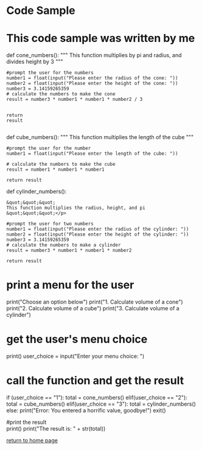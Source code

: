 <h1 id="code-sample">Code Sample</h1>
<h1 id="this-code-sample-was-written-by-me">This code sample was written by me</h1>
<p>def cone_numbers():
    &quot;&quot;&quot;
    This function multiplies by pi and radius, and divides height by 3
    &quot;&quot;&quot;</p>
<pre><code><span class="hljs-comment">#prompt the user for the numbers</span>
number1 = <span class="hljs-built_in">float</span>(input(<span class="hljs-string">"Please enter the radius of the cone: "</span>))
number2 = <span class="hljs-built_in">float</span>(input(<span class="hljs-string">"Please enter the height of the cone: "</span>))
number3 = <span class="hljs-number">3</span>.<span class="hljs-number">14159265359</span>
<span class="hljs-comment"># calculate the numbers to make the cone</span>
<span class="hljs-literal">result</span> = number3 * number1 * number1 * number2 / <span class="hljs-number">3</span>

<span class="hljs-keyword">return</span> <span class="hljs-literal">result</span>
</code></pre><p>def cube_numbers():
    &quot;&quot;&quot;
    This function multiplies the length of the cube
    &quot;&quot;&quot;</p>
<pre><code><span class="hljs-comment">#prompt the user for the number</span>
number1 = <span class="hljs-built_in">float</span>(input(<span class="hljs-string">"Please enter the length of the cube: "</span>))

<span class="hljs-comment"># calculate the numbers to make the cube</span>
<span class="hljs-literal">result</span> = number1 * number1 * number1

<span class="hljs-keyword">return</span> <span class="hljs-literal">result</span>
</code></pre><p>def cylinder_numbers():
    &quot;&quot;&quot;
    This function multiplies the radius, height, and pi
    &quot;&quot;&quot;</p>
<pre><code><span class="hljs-comment">#prompt the user for two numbers</span>
number1 = <span class="hljs-built_in">float</span>(input(<span class="hljs-string">"Please enter the radius of the cylinder: "</span>))
number2 = <span class="hljs-built_in">float</span>(input(<span class="hljs-string">"Please enter the height of the cylinder: "</span>))
number3 = <span class="hljs-number">3</span>.<span class="hljs-number">14159265359</span>
<span class="hljs-comment"># calculate the numbers to make a cylinder</span>
<span class="hljs-literal">result</span> = number3 * number1 * number1 * number2

<span class="hljs-keyword">return</span> <span class="hljs-literal">result</span>
</code></pre><h1 id="print-a-menu-for-the-user">print a menu for the user</h1>
<p>print(&quot;Choose an option below&quot;)
print(&quot;1. Calculate volume of a cone&quot;)
print(&quot;2. Calculate volume of a cube&quot;)
print(&quot;3. Calculate volume of a cylinder&quot;)</p>
<h1 id="get-the-user-s-menu-choice">get the user&#39;s menu choice</h1>
<p>print()
user_choice = input(&quot;Enter your menu choice: &quot;)</p>
<h1 id="call-the-function-and-get-the-result">call the function and get the result</h1>
<p>if (user_choice == &quot;1&quot;):
    total = cone_numbers()
elif(user_choice == &quot;2&quot;):
    total = cube_numbers()
elif(user_choice == &quot;3&quot;):
    total = cylinder_numbers()
else:
    print(&quot;Error: You entered a horrific value, goodbye!&quot;)
    exit()</p>
<p>#print the result<br>print()
print(&quot;The result is: &quot; + str(total))</p>
<p><a href="./README.md">return to home page</a></p>
